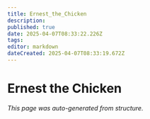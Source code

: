 ```yaml
---
title: Ernest_the_Chicken
description: 
published: true
date: 2025-04-07T08:33:22.226Z
tags: 
editor: markdown
dateCreated: 2025-04-07T08:33:19.672Z
---
```


# Ernest the Chicken

*This page was auto-generated from structure.*